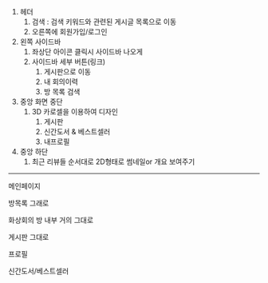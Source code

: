 1. 헤더
   1. 검색 : 검색 키워드와 관련된 게시글 목록으로 이동
   2. 오른쪽에 회원가입/로그인
2. 왼쪽 사이드바
   1. 좌상단 아이콘 클릭시 사이드바 나오게
   2. 사이드바 세부 버튼(링크)
      1. 게시판으로 이동
      2. 내 회의이력
      3. 방 목록 검색
3. 중앙 화면 중단
   1. 3D 카로셀을 이용하여 디자인
      1. 게시판
      2. 신간도서  & 베스트셀러
      3. 내프로필
4. 중앙 하단
   1. 최근 리뷰들 순서대로 2D형태로 썸네일or 개요 보여주기



<hr>

메인페이지

방목록 그래로

화상회의 방 내부 거의 그대로

게시판 그대로

프로필

신간도서/베스트셀러

